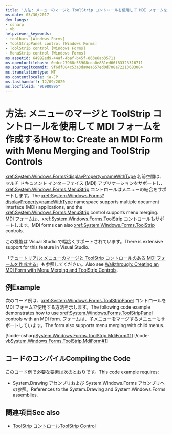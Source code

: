 ```yaml
---
title: '方法: メニューのマージと ToolStrip コントロールを使用して MDI フォームを作成する'
ms.date: 03/30/2017
dev_langs:
- csharp
- vb
helpviewer_keywords:
- toolbars [Windows Forms]
- ToolStripPanel control [Windows Forms]
- ToolStrip control [Windows Forms]
- MenuStrip control [Windows Forms]
ms.assetid: 64992ed9-44af-4baf-b45f-863e6ab35711
ms.openlocfilehash: 0edcc27968c55908cda0e881ed66f83323316711
ms.sourcegitcommit: 9f6df084c53a3da0ea657ed0d708a72213683084
ms.translationtype: MT
ms.contentlocale: ja-JP
ms.lasthandoff: 12/09/2020
ms.locfileid: "96980895"
---
```

# <a name="how-to-create-an-mdi-form-with-menu-merging-and-toolstrip-controls"></a><span data-ttu-id="a0877-102">方法: メニューのマージと ToolStrip コントロールを使用して MDI フォームを作成する</span><span class="sxs-lookup"><span data-stu-id="a0877-102">How to: Create an MDI Form with Menu Merging and ToolStrip Controls</span></span>
<span data-ttu-id="a0877-103"><xref:System.Windows.Forms?displayProperty=nameWithType> 名前空間は、マルチ ドキュメント インターフェイス (MDI) アプリケーションをサポートし、<xref:System.Windows.Forms.MenuStrip> コントロールはメニューの結合をサポートします。</span><span class="sxs-lookup"><span data-stu-id="a0877-103">The <xref:System.Windows.Forms?displayProperty=nameWithType> namespace supports multiple document interface (MDI) applications, and the <xref:System.Windows.Forms.MenuStrip> control supports menu merging.</span></span> <span data-ttu-id="a0877-104">MDI フォームは、<xref:System.Windows.Forms.ToolStrip> コントロールもサポートします。</span><span class="sxs-lookup"><span data-stu-id="a0877-104">MDI forms can also <xref:System.Windows.Forms.ToolStrip> controls.</span></span>  
  
 <span data-ttu-id="a0877-105">この機能は Visual Studio で幅広くサポートされています。</span><span class="sxs-lookup"><span data-stu-id="a0877-105">There is extensive support for this feature in Visual Studio.</span></span>  
  
 <span data-ttu-id="a0877-106">「[チュートリアル: メニューのマージと ToolStrip コントロールのある MDI フォームを作成する](walkthrough-creating-an-mdi-form-with-menu-merging-and-toolstrip-controls.md)」も参照してください。</span><span class="sxs-lookup"><span data-stu-id="a0877-106">Also see [Walkthrough: Creating an MDI Form with Menu Merging and ToolStrip Controls](walkthrough-creating-an-mdi-form-with-menu-merging-and-toolstrip-controls.md).</span></span>  
  
## <a name="example"></a><span data-ttu-id="a0877-107">例</span><span class="sxs-lookup"><span data-stu-id="a0877-107">Example</span></span>  
 <span data-ttu-id="a0877-108">次のコード例は、<xref:System.Windows.Forms.ToolStripPanel> コントロールを MDI フォームで使用する方法を示します。</span><span class="sxs-lookup"><span data-stu-id="a0877-108">The following code example demonstrates how to use <xref:System.Windows.Forms.ToolStripPanel> controls with an MDI form.</span></span> <span data-ttu-id="a0877-109">フォームは、子メニューをマージするメニューもサポートしています。</span><span class="sxs-lookup"><span data-stu-id="a0877-109">The form also supports menu merging with child menus.</span></span>  
  
 [!code-csharp[System.Windows.Forms.ToolStrip.MdiForm#1](~/samples/snippets/csharp/VS_Snippets_Winforms/System.Windows.Forms.ToolStrip.MdiForm/CS/Form1.cs#1)]
 [!code-vb[System.Windows.Forms.ToolStrip.MdiForm#1](~/samples/snippets/visualbasic/VS_Snippets_Winforms/System.Windows.Forms.ToolStrip.MdiForm/VB/Form1.vb#1)]  
  
## <a name="compiling-the-code"></a><span data-ttu-id="a0877-110">コードのコンパイル</span><span class="sxs-lookup"><span data-stu-id="a0877-110">Compiling the Code</span></span>  
 <span data-ttu-id="a0877-111">このコード例で必要な要素は次のとおりです。</span><span class="sxs-lookup"><span data-stu-id="a0877-111">This code example requires:</span></span>  
  
- <span data-ttu-id="a0877-112">System.Drawing アセンブリおよび System.Windows.Forms アセンブリへの参照。</span><span class="sxs-lookup"><span data-stu-id="a0877-112">References to the System.Drawing and System.Windows.Forms assemblies.</span></span>  
  
## <a name="see-also"></a><span data-ttu-id="a0877-113">関連項目</span><span class="sxs-lookup"><span data-stu-id="a0877-113">See also</span></span>

- [<span data-ttu-id="a0877-114">ToolStrip コントロール</span><span class="sxs-lookup"><span data-stu-id="a0877-114">ToolStrip Control</span></span>](toolstrip-control-windows-forms.md)
